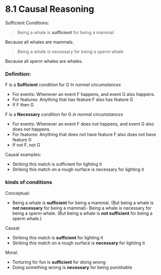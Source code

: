 # 8.1 Causal Reasoning

Sufficient Conditions:

> Being a whale is **sufficient** for being a mammal.

Because all whales are mammals.

> Being a whale is necessary for being a sperm whale

Because all sperm whales are whales.

### Definition:

F is a **Sufficient** condition for G *In normal circumstances*
- For events: Whenever an event F happens, and event G also happens.
- For features: Anything that has feature F also has feature G
- If F then G

F is a **Necessary** condition for G *in normal circumstances*
- For events: Whenever an event F does not happens, and event G also does not happens.
- For features: Anything that does not have feature F also does not have feature G
- If not F, not G

Causal examples:

- Striking this match is sufficient for lighting it
- Striking this match on a rough surface is necessary for lighting it

### kinds of conditions

Conceptual:
- Being a whale is **sufficient** for being a mammal.
(But being a whale is **not necessary** for being a mammal)- Being a whale is necessary for being a sperm whale. (But being a whale is **not sufficient** for being a sperm whale.)

Causal:
- Striking this match is **sufficient** for lighting it
- Striking this match on a rough surface is **necessary** for lighting it

Moral:
- Torturing for fun is **sufficient** for doing wrong
- Doing something wrong is **necessary** for being punishable




